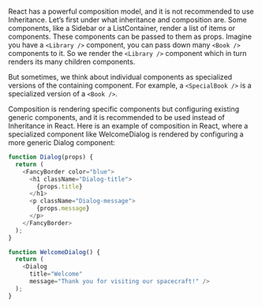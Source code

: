 React has a powerful composition model, and it is not recommended to use Inheritance. Let’s first under what inheritance and composition are. Some components, like a Sidebar or a ListContainer, render a list of items or components. These components can be passed to them as props. Imagine you have a `<Library />` component, you can pass down many `<Book />` components to it. So we render the `<Library />` component which in turn renders its many children components.

But sometimes, we think about individual components as specialized versions of the containing component. For example, a `<SpecialBook />` is a specialized version of a `<Book />`.

Composition is rendering specific components but configuring existing generic components, and it is recommended to be used instead of Inheritance in React. Here is an example of composition in React, where a specialized component like WelcomeDialog is rendered by configuring a more generic Dialog component:

```javascript
function Dialog(props) {
  return (
    <FancyBorder color="blue">
      <h1 className="Dialog-title">
        {props.title}
      </h1>
      <p className="Dialog-message">
        {props.message}
      </p>
    </FancyBorder>
  );
}

function WelcomeDialog() {
  return (
    <Dialog
      title="Welcome"
      message="Thank you for visiting our spacecraft!" />
  );
}
```